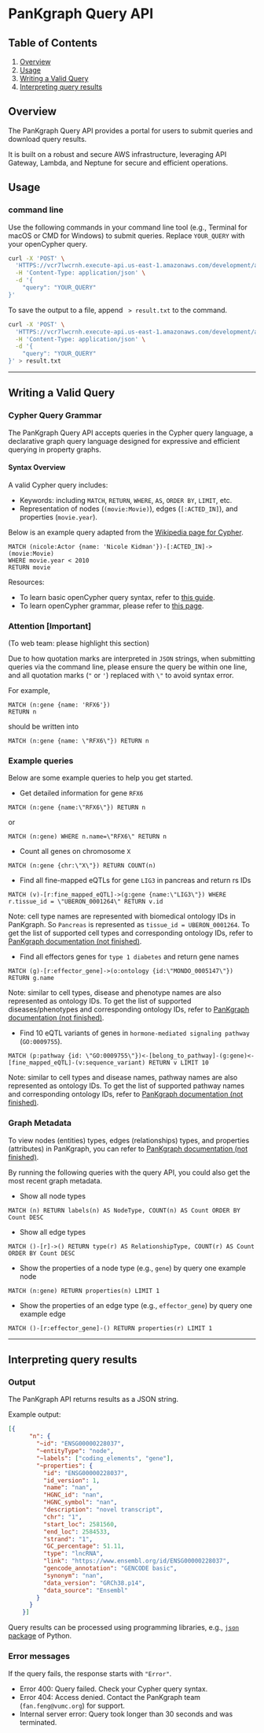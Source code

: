 # PanKgraph Query API

## Table of Contents
1. [Overview](#overview)
2. [Usage](#usage)
3. [Writing a Valid Query](#writing-a-valid-query)
4. [Interpreting query results](#interpreting-query-results)


## Overview
The PanKgraph Query API provides a portal for users to submit queries and download query results. 

It is built on a robust and secure AWS infrastructure, leveraging API Gateway, Lambda, and Neptune for secure and efficient operations.


## Usage

### command line
Use the following commands in your command line tool (e.g., Terminal for macOS or CMD for Windows) to submit queries. Replace `YOUR_QUERY` with your openCypher query.

```bash
curl -X 'POST' \
  'HTTPS://vcr7lwcrnh.execute-api.us-east-1.amazonaws.com/development/api' \
  -H 'Content-Type: application/json' \
  -d '{
    "query": "YOUR_QUERY"
}'
```

To save the output to a file, append ` > result.txt` to the command.
```bash
curl -X 'POST' \
  'HTTPS://vcr7lwcrnh.execute-api.us-east-1.amazonaws.com/development/api' \
  -H 'Content-Type: application/json' \
  -d '{
    "query": "YOUR_QUERY"
}' > result.txt
```

---

## Writing a Valid Query

### Cypher Query Grammar
The PanKgraph Query API accepts queries in the Cypher query language, a declarative graph query language designed for expressive and efficient querying in property graphs.

#### Syntax Overview
A valid Cypher query includes:
- Keywords: including `MATCH`, `RETURN`, `WHERE`, `AS`, `ORDER BY`, `LIMIT`, etc.
- Representation of nodes (`(movie:Movie)`), edges (`[:ACTED_IN]`), and properties (`movie.year`).

Below is an example query adapted from the [Wikipedia page for Cypher](https://en.wikipedia.org/wiki/Cypher_(query_language)).

```cypher
MATCH (nicole:Actor {name: 'Nicole Kidman'})-[:ACTED_IN]->(movie:Movie)
WHERE movie.year < 2010
RETURN movie
```

Resources:
- To learn basic openCypher query syntax, refer to [this guide](https://neo4j.com/docs/cypher-manual/current/queries/basic/?utm_source=GSearch&utm_medium=PaidSearch&utm_campaign=Evergreen&utm_content=AMS-Search-SEMCE-DSA-None-SEM-SEM-NonABM&utm_term=&utm_adgroup=DSA&gad_source=1&gclid=CjwKCAiArva5BhBiEiwA-oTnXXVaj70Ck95TVwLXHnxpcTNpX0Vl_4xFUjGR7sQFMkm8mC3dFyfmWRoCNh0QAvD_BwE#find-nodes).
- To learn openCypher grammar, please refer to [this page](https://opencypher.org/resources/).

### Attention [Important]

(To web team: please highlight this section)

Due to how quotation marks are interpreted in `JSON` strings,
when submitting queries via the command line,
please ensure the query be within one line,
and all quotation marks (`"` or `'`) replaced with `\"` to avoid syntax error.


For example,
```cypher
MATCH (n:gene {name: 'RFX6'})
RETURN n
```
should be written into 
```cypher
MATCH (n:gene {name: \"RFX6\"}) RETURN n
```

### Example queries

Below are some example queries to help you get started.

- Get detailed information for gene `RFX6`
```cypher
MATCH (n:gene {name:\"RFX6\"}) RETURN n
```
or
```cypher
MATCH (n:gene) WHERE n.name=\"RFX6\" RETURN n
```

- Count all genes on chromosome `X`
```cypher
MATCH (n:gene {chr:\"X\"}) RETURN COUNT(n)
```

- Find all fine-mapped eQTLs for gene `LIG3` in pancreas and return rs IDs
```cypher
MATCH (v)-[r:fine_mapped_eQTL]->(g:gene {name:\"LIG3\"}) WHERE r.tissue_id = \"UBERON_0001264\" RETURN v.id
```
Note: cell type names are represented with biomedical ontology IDs in PanKgraph.
So `Pancreas` is represented as `tissue_id = UBERON_0001264`.
To get the list of supported cell types and corresponding ontology IDs, refer to [PanKgraph documentation (not finished)]().

- Find all effectors genes for `type 1 diabetes` and return gene names
```cypher
MATCH (g)-[r:effector_gene]->(o:ontology {id:\"MONDO_0005147\"}) RETURN g.name
```
Note: similar to cell types, disease and phenotype names are also represented as ontology IDs.
To get the list of supported diseases/phenotypes and corresponding ontology IDs, refer to [PanKgraph documentation (not finished)]().

- Find 10 eQTL variants of genes in `hormone-mediated signaling pathway` (`GO:0009755`).
```cypher
MATCH (p:pathway {id: \"GO:0009755\"})<-[belong_to_pathway]-(g:gene)<-[fine_mapped_eQTL]-(v:sequence_variant) RETURN v LIMIT 10
```
Note: similar to cell types and disease names, pathway names are also represented as ontology IDs.
To get the list of supported pathway names and corresponding ontology IDs, refer to [PanKgraph documentation (not finished)]().



### Graph Metadata
To view nodes (entities) types, edges (relationships) types, and properties (attributes) in PanKgraph,
you can refer to [PanKgraph documentation (not finished)]().

By running the following queries with the query API, you could also get the most recent graph metadata.

- Show all node types
```cypher
MATCH (n) RETURN labels(n) AS NodeType, COUNT(n) AS Count ORDER BY Count DESC
```
- Show all edge types
```cypher
MATCH ()-[r]->() RETURN type(r) AS RelationshipType, COUNT(r) AS Count ORDER BY Count DESC
```
- Show the properties of a node type (e.g., `gene`) by query one example node 
```cypher
MATCH (n:gene) RETURN properties(n) LIMIT 1
```
- Show the properties of an edge type (e.g., `effector_gene`) by query one example edge 
```cypher
MATCH ()-[r:effector_gene]-() RETURN properties(r) LIMIT 1
```

---

## Interpreting query results

### Output

The PanKgraph API returns results as a JSON string.

Example output:
```json
[{
      "n": {
        "~id": "ENSG00000228037",
        "~entityType": "node",
        "~labels": ["coding_elements", "gene"],
        "~properties": {
          "id": "ENSG00000228037",
          "id_version": 1,
          "name": "nan",
          "HGNC_id": "nan",
          "HGNC_symbol": "nan",
          "description": "novel transcript",
          "chr": "1",
          "start_loc": 2581560,
          "end_loc": 2584533,
          "strand": "1",
          "GC_percentage": 51.11,
          "type": "lncRNA",
          "link": "https://www.ensembl.org/id/ENSG00000228037",
          "gencode_annotation": "GENCODE basic",
          "synonym": "nan",
          "data_version": "GRCh38.p14",
          "data_source": "Ensembl"
        }
      }
    }]
```
Query results can be processed using programming libraries,
e.g., [`json` package](https://docs.python.org/3/library/json.html) of Python.

### Error messages
If the query fails, the response starts with `"Error"`.
- Error 400: Query failed. Check your Cypher query syntax.
- Error 404: Access denied. Contact the PanKgraph team (`fan.feng@vumc.org`) for support.
- Internal server error: Query took longer than 30 seconds and was terminated.
